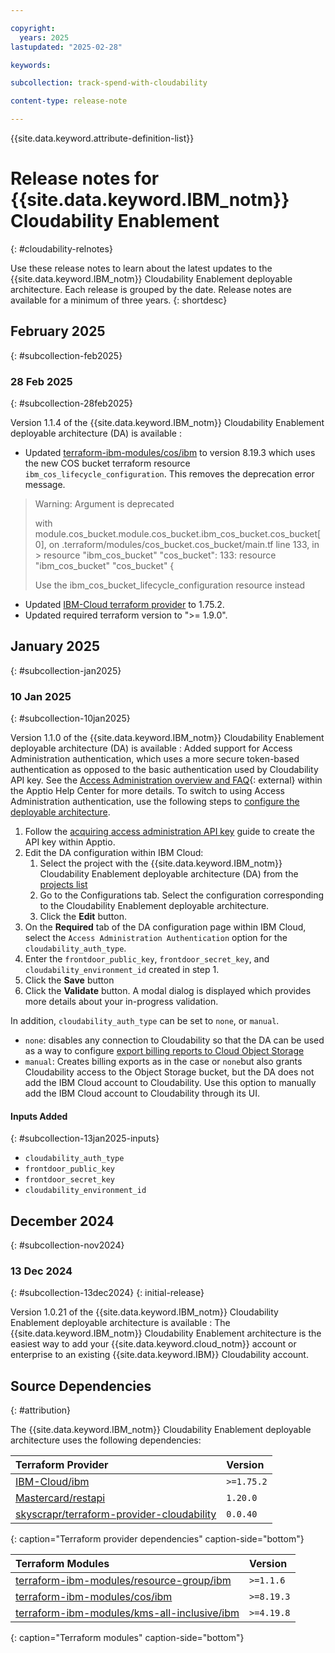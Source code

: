 ```yaml
---

copyright:
  years: 2025
lastupdated: "2025-02-28"

keywords:

subcollection: track-spend-with-cloudability

content-type: release-note

---
```




{{site.data.keyword.attribute-definition-list}}



# Release notes for {{site.data.keyword.IBM_notm}} Cloudability Enablement
{: #cloudability-relnotes}



Use these release notes to learn about the latest updates to the {{site.data.keyword.IBM_notm}} Cloudability Enablement deployable architecture. Each release is grouped by the date. Release notes are available for a minimum of three years.
{: shortdesc}

## February 2025
{: #subcollection-feb2025}

### 28 Feb 2025
{: #subcollection-28feb2025}

Version 1.1.4 of the {{site.data.keyword.IBM_notm}} Cloudability Enablement deployable architecture (DA) is available
:
- Updated [terraform-ibm-modules/cos/ibm](https://github.com/terraform-ibm-modules/terraform-ibm-cos/tree/main) to version 8.19.3 which uses the new COS bucket terraform resource `ibm_cos_lifecycle_configuration`. This removes the deprecation error message.

> Warning: Argument is deprecated
>
>   with module.cos_bucket.module.cos_bucket.ibm_cos_bucket.cos_bucket[0],
>   on .terraform/modules/cos_bucket.cos_bucket/main.tf line 133, in > resource "ibm_cos_bucket" "cos_bucket":
>  133: resource "ibm_cos_bucket" "cos_bucket" {
>
> Use the ibm_cos_bucket_lifecycle_configuration resource instead

- Updated [IBM-Cloud terraform provider](https://registry.terraform.io/providers/IBM-Cloud/ibm/latest/docs) to 1.75.2.
- Updated required terraform version to ">= 1.9.0".

## January 2025
{: #subcollection-jan2025}

### 10 Jan 2025
{: #subcollection-10jan2025}

Version 1.1.0 of the {{site.data.keyword.IBM_notm}} Cloudability Enablement deployable architecture (DA) is available
: Added support for Access Administration authentication, which uses a more secure token-based authentication as opposed to the basic authentication used by Cloudability API key. See the [Access Administration overview and FAQ](https://help.apptio.com/en-us/frontdoor/admin-guide/eaa-api/overview-api-keys-faq.html){: external} within the Apptio Help Center for more details.
To switch to using Access Administration authentication, use the following steps to [configure the deployable architecture](/docs/secure-enterprise?topic=secure-enterprise-config-project&interface=ui).

1. Follow the [acquiring access administration API key](/docs/track-spend-with-cloudability?topic=track-spend-with-cloudability-planning#frontdoor-api-key) guide to create the API key within Apptio.
2. Edit the DA configuration within IBM Cloud:
    1. Select the project with the {{site.data.keyword.IBM_notm}} Cloudability Enablement deployable architecture (DA) from the [projects list](/projects)
    2. Go to the Configurations tab. Select the configuration corresponding to the Cloudability Enablement deployable architecture.
    3. Click the **Edit** button.
3. On the **Required** tab of the DA configuration page within IBM Cloud, select the `Access Administration Authentication` option for the `cloudability_auth_type`.
4. Enter the `frontdoor_public_key`, `frontdoor_secret_key`, and `cloudability_environment_id` created in step 1.
5. Click the **Save** button
6. Click the **Validate** button. A modal dialog is displayed which provides more details about your in-progress validation.

In addition, `cloudability_auth_type` can be set to `none`, or `manual`.

* `none`: disables any connection to Cloudability so that the DA can be used as a way to configure [export billing reports to Cloud Object Storage](/docs/account?topic=account-exporting-your-usage&interface=ui#enable-export-usage)
* `manual`: Creates billing exports as in the case or `none`but also grants Cloudability access to the Object Storage bucket, but the DA does not add the IBM Cloud account to Cloudability. Use this option to manually add the IBM Cloud account to Cloudability through its UI.

#### Inputs Added
{: #subcollection-13jan2025-inputs}

* `cloudability_auth_type`
* `frontdoor_public_key`
* `frontdoor_secret_key`
* `cloudability_environment_id`

## December 2024
{: #subcollection-nov2024}

### 13 Dec 2024
{: #subcollection-13dec2024}
{: initial-release}

Version 1.0.21 of the {{site.data.keyword.IBM_notm}} Cloudability Enablement deployable architecture is available
: The {{site.data.keyword.IBM_notm}} Cloudability Enablement architecture is the easiest way to add your {{site.data.keyword.cloud_notm}} account or enterprise to an existing {{site.data.keyword.IBM}} Cloudability account.

## Source Dependencies
{: #attribution}

The {{site.data.keyword.IBM_notm}} Cloudability Enablement deployable architecture uses the following dependencies:


| Terraform Provider | Version  |
| :----------------- | :------- |
| [IBM-Cloud/ibm](https://registry.terraform.io/providers/IBM-Cloud/ibm/latest)      | `>=1.75.2` |
| [Mastercard/restapi](https://registry.terraform.io/providers/Mastercard/restapi/latest) | `1.20.0`               |
| [skyscrapr/terraform-provider-cloudability](https://registry.terraform.io/providers/skyscrapr/cloudability/latest) | `0.0.40`               |
{: caption="Terraform provider dependencies" caption-side="bottom"}


| Terraform Modules | Version  |
| :----------------- | :------- |
| [terraform-ibm-modules/resource-group/ibm](https://registry.terraform.io/modules/terraform-ibm-modules/resource-group/ibm/latest)      | `>=1.1.6` |
| [terraform-ibm-modules/cos/ibm](https://registry.terraform.io/modules/terraform-ibm-modules/cos/ibm/latest)      | `>=8.19.3` |
| [terraform-ibm-modules/kms-all-inclusive/ibm](https://registry.terraform.io/modules/terraform-ibm-modules/kms-all-inclusive/ibm/latest)      | `>=4.19.8` |
{: caption="Terraform modules" caption-side="bottom"}
